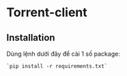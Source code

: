 # Torrent-client

## Installation

Dùng lệnh dưới đây để cài 1 số package:

```
`pip install -r requirements.txt`
```
